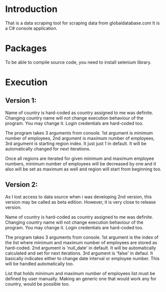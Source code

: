 # Introduction
That is a data scraping tool for scraping data from globaldatabase.com
It is a C# console application.

# Packages
To be able to compile source code, you need to install selenium library.

# Execution

## Version 1:
Name of country is hard-coded as country assigned to me was definite. Changing country name will not change execution behaviour of the program. You may change it.
Login credentials are hard-coded too.

The program takes 3 arguments from console. 
1st argument is minimum number of employees,
2nd argument is maximum number of employees,
3rd argument is starting region index. It just just 1 in default. It will be automatically changed for next iterations.

Once all regions are iterated for given minimum and maximum employee numbers, 
minimum number of employees will be decreased by one and it also will be set as maximum as well and region will start from beginning too.

## Version 2:
As I lost access to data source when i was developing 2nd version, this version may be called as beta edition.
However, it is very close to release version.

Name of country is hard-coded as country assigned to me was definite. Changing country name will not change execution behaviour of the program. You may change it.
Login credentials are hard-coded too.

The program takes 3 arguments from console. 
1st argument is the index of the list where minimum and maximum number of employees are stored as hard-coded.
2nd argument is 'null_date' in default. It will be automatically calculated and set for next iterations.
3rd argument is 'false' in defaul. It basically indicates either to change date interval or employee number. This will be handled automatically too.

List that holds minimum and maximum number of employees list must be defined by user manually. 
Making an generic one that would work any for country, would be possible too.
